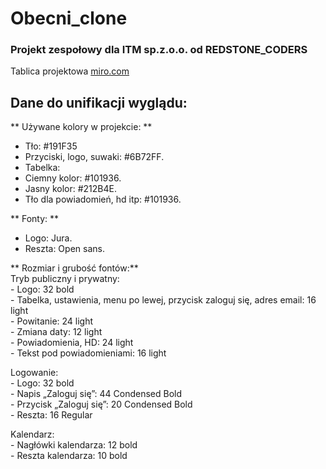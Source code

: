 # Obecni_clone
### Projekt zespołowy dla ITM sp.z.o.o. od REDSTONE_CODERS

Tablica projektowa [miro.com](https://miro.com/welcomeonboard/b25YWlhCN21YSmJFTFNNVno5dlppVkxWQjVaWmFyV1FndDFjYmQxbWtabUhDZGtzNVZuU3BpSzFoNm9EaXprYnwzNDU4NzY0NTM5MDc5NzgyMDE4fDI=?share_link_id=916940200239 'miro')

## Dane do unifikacji wyglądu:
** Używane kolory w projekcie: **  
- Tło: #191F35  
- Przyciski, logo, suwaki: #6B72FF.  
- Tabelka:  
- Ciemny kolor: #101936.  
- Jasny kolor: #212B4E.  
- Tło dla powiadomień, hd itp: #101936. 

** Fonty: **  
- Logo: Jura.  
- Reszta: Open sans. 

** Rozmiar  i grubość fontów:**  
Tryb publiczny i prywatny:  
	- Logo: 32 bold  
	- Tabelka, ustawienia, menu po lewej, przycisk zaloguj się, adres email: 16 light  
	- Powitanie: 24 light  
	- Zmiana daty: 12 light  
	- Powiadomienia, HD: 24 light  
	- Tekst pod powiadomieniami: 16 light  
	  
Logowanie:  
	- Logo: 32 bold  
	- Napis „Zaloguj się”:  44 Condensed Bold  
	- Przycisk „Zaloguj się”: 20 Condensed Bold  
	- Reszta: 16 Regular
  
Kalendarz:  
	- Nagłówki kalendarza: 12 bold  
	- Reszta kalendarza: 10 bold  
